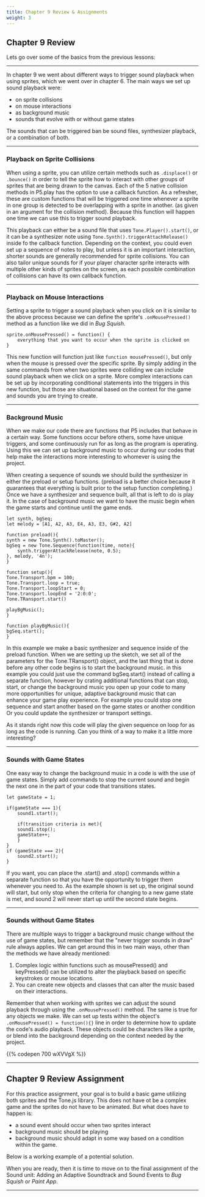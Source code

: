 ```yaml
---
title: Chapter 9 Review & Assignments
weight: 3
---
```

## Chapter 9 Review

Lets go over some of the basics from the previous lessons:

---

In chapter 9 we went about different ways to trigger sound playback when using sprites, which we went over in chapter 6. The main ways we set up sound playback were:

* on sprite collisions
* on mouse interactions
* as background music
* sounds that evolve with or without game states

The sounds that can be triggered ban be sound files, synthesizer playback, or a combination of both.

---

### Playback on Sprite Collisions

When using a sprite, you can utilize certain methods such as `.displace()` or `.bounce()` in order to tell the sprite how to interact with other groups of sprites that are being drawn to the canvas. Each of the 5 native collision methods in P5.play has the option to use a callback function. As a refresher, these are custom functions that will be triggered one time whenever a sprite in one group is detected  to be overlapping with a sprite in another. (as given in an argument for the collision method). Because this function will happen one time we can use this to trigger sound playback. 

This playback can either be a sound file that uses `Tone.Player().start()`, or it can be a synthesizer note using `Tone.Synth().triggerAttachRelease()` inside fo the callback function. Depending on the context, you could even set up a sequence of notes to play, but unless it is an important interaction, shorter sounds are generally recommended for sprite collisions. You can also tailor unique sounds for if your player character sprite interacts with multiple other kinds of sprites on the screen, as each possible combination of collisions can have its own callback function.

---

### Playback on Mouse Interactions

Setting a sprite to trigger a sound playback when you click on it is similar to the above process because we can define the sprite's `.onMousePressed()` method as a function like we did in *Bug Squish*. 

```
sprite.onMousePressed() = function() {
    everything that you want to occur when the sprite is clicked on
}
```

This new function will function just like `function mousePressed()`, but only when the mouse is pressed over the specific sprite. By simply adding in the same commands from when two sprites were colliding we can include sound playback when we click on a sprite. More complex interactions can be set up by incorporating conditional statements into the triggers in this new function, but those are situational based on the context for the game and sounds you are trying to create.

---

### Background Music

When we make our code there are functions that P5 includes that behave in a certain way. Some functions occur before others, some have unique triggers, and some continuously run for as long as the program is operating. Using this we can set up background music to occur during our codes that help make the interactions more interesting to whomever is using the project. 

When creating a sequence of sounds we should build the synthesizer in either the preload or setup functions. (preload is a better choice because it guarantees that everything is built prior to the setup function completing.)  Once we have a synthesizer and sequence built, all that is left to do is play it. In the case of background music we want to have the music begin when the game starts and continue until the game ends. 

```
let synth, bgSeq;
let melody = [A1, A2, A3, E4, A3, E3, G#2, A2]

function preload(){
synth = new Tone.Synth().toMaster();
bgSeq = new Tone.Sequence(function(time, note){
    synth.triggerAttackRelease(note, 0.5);
}, melody, '4n');
}

function setup(){
Tone.Transport.bpm = 100;
Tone.Transport.loop = true;
Tone.Transport.loopStart = 0;
Tone.transport.loopEnd = '2:0:0';
Tone.TRansport.start()

playBgMusic();
}

function playBgMusic(){
bgSeq.start();
}
```
In this example we make a basic synthesizer and sequence inside of the preload function. When we are setting up the sketch, we set all of the parameters for the Tone.TRansport() object, and the last thing that is done before any other code begins is to start the background music. in this example you could just use the command bgSeq.start() instead of calling a separate function, however by crating additional functions that can stop, start, or change the background music you open up your code to many more opportunities for unique, adaptive background music that can enhance your game play experience. For example you could stop one sequence and start another based on the game states or another condition Or you could update the synthesizer or transport settings.

As it stands right now this code will play the given sequence on loop for as long as the code is running. Can you think of a way to make it a little more interesting?

---

### Sounds with Game States

One easy way to change the background music in a code is with the use of game states. Simply add commands to stop the current sound and begin  the next one in the part of your code that transitions states.

```
let gameState = 1;

if(gameState === 1){
    sound1.start();

    if(transition criteria is met){
    sound1.stop();
    gameState++;
    }
}  
if (gameState === 2){
    sound2.start();
}

```

If you want, you can place the .start() and .stop() commands within a separate function so that you have the opportunity to trigger them whenever you need to. As the example shown is set up, the original sound will start, but only stop when the criteria for changing to a new game state is met, and sound 2 will never start up until the second state begins.

---

### Sounds without Game States

There are multiple ways to trigger a background music change without the use of game states, but remember that the "never trigger sounds in draw" rule always applies. We can get around this in two main ways, other than the methods we have already mentioned:

1. Complex logic within functions such as mousePressed() and keyPressed() can be utilized to alter the playback based on specific keystrokes or mouse locations.
2. You can create new objects and classes that can alter the music based on their interactions. 

Remember that when working with sprites we can adjust the sound playback through using the `.onMousePressed()` method. The same is true for any objects we make. We can set up tests within the object's `.onMousePressed() = function(){}` line in order to determine how to update the code's audio playback. These objects could be characters like a sprite, or blend into the background depending on the context needed by the project.

{{% codepen 700 wXVVgX %}}

---

## Chapter 9 Review Assignment

For this practice assignment, your goal is to build a basic game utilizing both sprites and the Tone.js library. This does not have ot be a complex game and the sprites do not have to be animated. But what does have to happen is:

* a sound event should occur when two sprites interact
* background music should be playing
* background music should adapt in some way based on a condition within the game.

Below is a working example of a potential solution.

When you are ready, then it is time to move on to the final assignment of the Sound unit: Adding an Adaptive Soundtrack and Sound Events to *Bug Squish* or *Paint App*.

---
